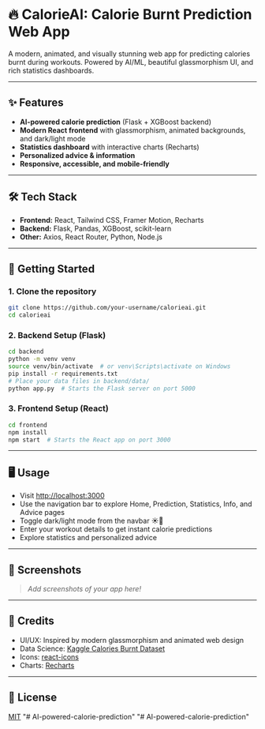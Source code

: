 # 🔥 CalorieAI: Calorie Burnt Prediction Web App

A modern, animated, and visually stunning web app for predicting calories burnt during workouts. Powered by AI/ML, beautiful glassmorphism UI, and rich statistics dashboards.

---

## ✨ Features

- **AI-powered calorie prediction** (Flask + XGBoost backend)
- **Modern React frontend** with glassmorphism, animated backgrounds, and dark/light mode
- **Statistics dashboard** with interactive charts (Recharts)
- **Personalized advice & information**
- **Responsive, accessible, and mobile-friendly**

---

## 🛠️ Tech Stack

- **Frontend:** React, Tailwind CSS, Framer Motion, Recharts
- **Backend:** Flask, Pandas, XGBoost, scikit-learn
- **Other:** Axios, React Router, Python, Node.js

---

## 🚀 Getting Started

### 1. Clone the repository

```bash
git clone https://github.com/your-username/calorieai.git
cd calorieai
```

### 2. Backend Setup (Flask)

```bash
cd backend
python -m venv venv
source venv/bin/activate  # or venv\Scripts\activate on Windows
pip install -r requirements.txt
# Place your data files in backend/data/
python app.py  # Starts the Flask server on port 5000
```

### 3. Frontend Setup (React)

```bash
cd frontend
npm install
npm start  # Starts the React app on port 3000
```

---

## 🖥️ Usage

- Visit [http://localhost:3000](http://localhost:3000)
- Use the navigation bar to explore Home, Prediction, Statistics, Info, and Advice pages
- Toggle dark/light mode from the navbar ☀️🌙
- Enter your workout details to get instant calorie predictions
- Explore statistics and personalized advice

---

## 📸 Screenshots

> _Add screenshots of your app here!_

---

## 🙏 Credits

- UI/UX: Inspired by modern glassmorphism and animated web design
- Data Science: [Kaggle Calories Burnt Dataset](https://www.kaggle.com/datasets/fmendes/fmendes-datasets-for-coding-test)
- Icons: [react-icons](https://react-icons.github.io/react-icons/)
- Charts: [Recharts](https://recharts.org/)

---

## 📄 License

[MIT](LICENSE)
"# AI-powered-calorie-prediction"
"# AI-powered-calorie-prediction" 
